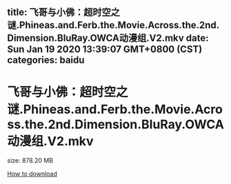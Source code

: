 
title: 飞哥与小佛：超时空之谜.Phineas.and.Ferb.the.Movie.Across.the.2nd.Dimension.BluRay.OWCA动漫组.V2.mkv
date: Sun Jan 19 2020 13:39:07 GMT+0800 (CST)    
categories: baidu
---

# 飞哥与小佛：超时空之谜.Phineas.and.Ferb.the.Movie.Across.the.2nd.Dimension.BluRay.OWCA动漫组.V2.mkv
size: 878.20 MB
 
 

[How to download](https://bpcam.bemobtrk.com/go/2ceec3aa-1ca2-46d6-b9ff-aaa5c184517c?jno=2526)